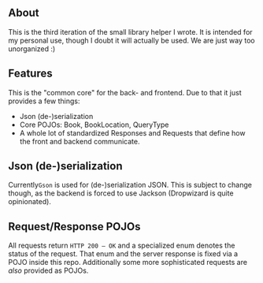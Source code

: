 ## About

This is the third iteration of the small library helper I wrote. It is intended for my personal use, though I doubt it will actually be used. We are just way too unorganized :)

## Features

This is the "common core" for the back- and frontend.
Due to that it just provides a few things:

* Json (de-)serialization
* Core POJOs: Book, BookLocation, QueryType
* A whole lot of standardized Responses and Requests
  that define how the front and backend communicate.

## Json (de-)serialization

Currently`Gson` is used for (de-)serialization JSON.
This is subject to change though,
as the backend is forced to use Jackson (Dropwizard is quite opinionated).

## Request/Response POJOs

All requests return `HTTP 200 — OK`
and a specialized enum denotes the status of the request.
That enum and the server response is fixed via a POJO inside this repo.
Additionally some more sophisticated requests are *also* provided as POJOs.
